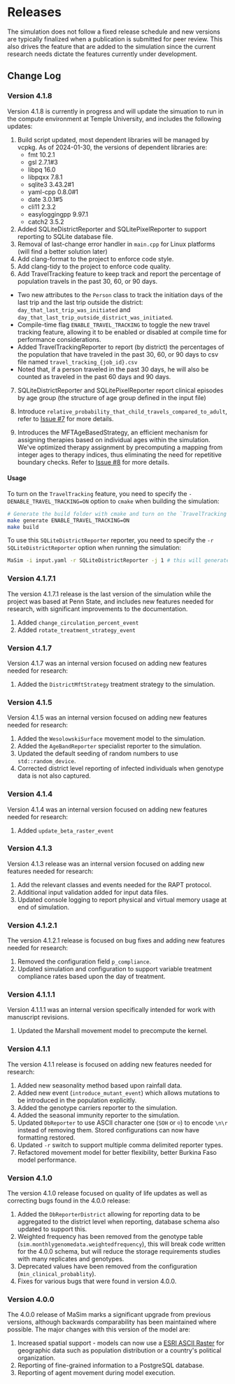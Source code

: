 # Releases

The simulation does not follow a fixed release schedule and new versions are typically finalized when a publication is
submitted for peer review. This also drives the feature that are added to the simulation since the current research needs
dictate the features currently under development.

## Change Log

### Version 4.1.8

Version 4.1.8 is currently in progress and will update the simuation to run in the compute environment at Temple University,
and includes the following updates:

1. Build script updated, most dependent libraries will be managed by vcpkg. As of 2024-01-30, the versions of dependent libraries are:
   - fmt 10.2.1
   - gsl 2.7.1#3
   - libpq 16.0
   - libpqxx 7.8.1
   - sqlite3 3.43.2#1
   - yaml-cpp 0.8.0#1
   - date 3.0.1#5
   - cli11 2.3.2
   - easyloggingpp 9.97.1
   - catch2 3.5.2
2. Added SQLiteDistrictReporter and SQLitePixelReporter to support reporting to SQLite database file.
3. Removal of last-change error handler in `main.cpp` for Linux platforms (will find a better solution later)
4. Add clang-format to the project to enforce code style.
5. Add clang-tidy to the project to enforce code quality.
6. Add TravelTracking feature to keep track and report the percentage of population travels in the past 30, 60, or 90 days.

- Two new attributes to the `Person` class to track the initiation days of the last trip and the last trip outside the district: `day_that_last_trip_was_initiated` and `day_that_last_trip_outside_district_was_initiated`.
- Compile-time flag `ENABLE_TRAVEL_TRACKING` to toggle the new travel tracking feature, allowing it to be enabled or disabled at compile time for performance considerations.
- Added TravelTrackingReporter to report (by district) the percentages of the population that have traveled in the past 30, 60, or 90 days to csv file named `travel_tracking_{job_id}.csv`
- Noted that, if a person traveled in the past 30 days, he will also be counted as traveled in the past 60 days and 90 days.

7. SQLiteDistrictReporter and SQLitePixelReporter report clinical episodes by age group (the structure of age group defined in the input file)

8. Introduce `relative_probability_that_child_travels_compared_to_adult`, refer to [Issue #7](https://github.com/bonilab/Temple-Malaria-Simulation/issues/7) for more details.

9. Introduces the MFTAgeBasedStrategy, an efficient mechanism for assigning therapies based on individual ages within the simulation. We've optimized therapy assignment by precomputing a mapping from integer ages to therapy indices, thus eliminating the need for repetitive boundary checks. Refer to [Issue #8](https://github.com/bonilab/Temple-Malaria-Simulation/issues/8) for more details.

#### Usage

To turn on the `TravelTracking` feature, you need to specify the `-DENABLE_TRAVEL_TRACKING=ON` option to `cmake` when building the simulation:

```sh
# Generate the build folder with cmake and turn on the `TravelTracking` feature
make generate ENABLE_TRAVEL_TRACKING=ON
make build
```

To use this `SQLiteDistrictReporter` reporter, you need to specify the `-r SQLiteDistrictReporter` option when running the simulation:

```sh
MaSim -i input.yaml -r SQLiteDistrictReporter -j 1 # this will generate a SQLite database named monthly_data_1.db
```

### Version 4.1.7.1

The version 4.1.7.1 release is the last version of the simulation while the project was based at Penn State, and
includes new features needed for research, with significant improvements to the documentation.

1. Added `change_circulation_percent_event`
2. Added `rotate_treatment_strategy_event`

### Version 4.1.7

Version 4.1.7 was an internal version focused on adding new features needed for research:

1. Added the `DistrictMftStrategy` treatment strategy to the simulation.

### Version 4.1.5

Version 4.1.5 was an internal version focused on adding new features needed for research:

1. Added the `WesolowskiSurface` movement model to the simulation.
2. Added the `AgeBandReporter` specialist reporter to the simulation.
3. Updated the default seeding of random numbers to use `std::random_device`.
4. Corrected district level reporting of infected individuals when genotype data is not also captured.

### Version 4.1.4

Version 4.1.4 was an internal version focused on adding new features needed for research:

1. Added `update_beta_raster_event`

### Version 4.1.3

Version 4.1.3 release was an internal version focused on adding new features needed for research:

1. Add the relevant classes and events needed for the RAPT protocol.
2. Additional input validation added for input data files.
3. Updated console logging to report physical and virtual memory usage at end of simulation.

### Version 4.1.2.1

The version 4.1.2.1 release is focused on bug fixes and adding new features needed for research:

1. Removed the configuration field `p_compliance`.
2. Updated simulation and configuration to support variable treatment compliance rates based upon the day of treatment.

### Version 4.1.1.1

Version 4.1.1.1 was an internal version specifically intended for work with manuscript revisions.

1. Updated the Marshall movement model to precompute the kernel.

### Version 4.1.1

The version 4.1.1 release is focused on adding new features needed for research:

1. Added new seasonality method based upon rainfall data.
2. Added new event (`introduce_mutant_event`) which allows mutations to be introduced in the population explicitly.
3. Added the genotype carriers reporter to the simulation.
4. Added the seasonal immunity reporter to the simulation.
5. Updated `DbReporter` to use ASCII character one (`SOH` or `☺`) to encode `\n\r` instead of removing them. Stored configurations can now have formatting restored.
6. Updated `-r` switch to support multiple comma delimited reporter types.
7. Refactored movement model for better flexibility, better Burkina Faso model performance.

### Version 4.1.0

The version 4.1.0 release focused on quality of life updates as well as correcting bugs found in the 4.0.0 release:

1. Added the `DbReporterDistrict` allowing for reporting data to be aggregated to the district level when reporting, database schema also updated to support this.
2. Weighted frequency has been removed from the genotype table (`sim.monthlygenomedata.weightedfrequency`), this will break code written for the 4.0.0 schema, but will reduce the storage requirements studies with many replicates and genotypes.
3. Deprecated values have been removed from the configuration (`min_clinical_probablity`).
4. Fixes for various bugs that were found in version 4.0.0.

### Version 4.0.0

The 4.0.0 release of MaSim marks a significant upgrade from previous versions, although backwards comparability has been maintained where possible. The major changes with this version of the model are:

1. Increased spatial support - models can now use a [ESRI ASCII Raster](http://resources.esri.com/help/9.3/arcgisengine/java/GP_ToolRef/spatial_analyst_tools/esri_ascii_raster_format.htm) for geographic data such as population distribution or a country's political organization.
2. Reporting of fine-grained information to a PostgreSQL database.
3. Reporting of agent movement during model execution.

